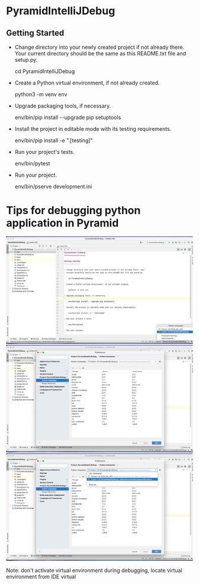 PyramidIntelliJDebug
====================

Getting Started
---------------

- Change directory into your newly created project if not already there. Your
  current directory should be the same as this README.txt file and setup.py.

    cd PyramidIntelliJDebug

- Create a Python virtual environment, if not already created.

    python3 -m venv env

- Upgrade packaging tools, if necessary.

    env/bin/pip install --upgrade pip setuptools

- Install the project in editable mode with its testing requirements.

    env/bin/pip install -e ".[testing]"

- Run your project's tests.

    env/bin/pytest

- Run your project.

    env/bin/pserve development.ini

# Tips for debugging python application in Pyramid #
<img src="img/img1.png"/>
<img src="img/img2.png"/>
<img src="img/img3.png"/>

Note: don't activate virtual environment during debugging, locate virtual environment from IDE virtual